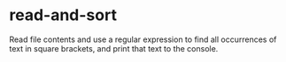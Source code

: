 # read-and-sort
Read file contents and use a regular expression to find all occurrences of text in square brackets, and print that text to the console.
